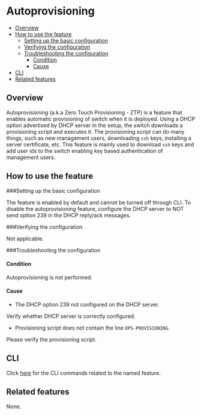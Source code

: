 # Autoprovisioning

- [Overview](#overview)
- [How to use the feature](#how-to-use-the-feature)
    - [Setting up the basic configuration](#setting-up-the-basic-configuration)
    - [Verifying the configuration](#verifying-the-configuration)
    - [Troubleshooting the configuration](#troubleshooting-the-configuration)
        - [Condition](#condition)
        - [Cause](#cause)
- [CLI](#cli)
- [Related features](#related-features)

## Overview ##
Autoprovisioning (a.k.a Zero Touch Provisioning - ZTP)  is a feature that enables automatic provisioning of switch when it is deployed. Using a DHCP option advertised by DHCP server in the setup, the switch downloads a provisioning script and executes it. The provisioning script can do many things, such as new management users, downloading `ssh` keys, installing a server certificate, etc. This feature is mainly used to download `ssh` keys and add user ids to the switch enabling key based authentication of management users.

## How to use the feature ##
###Setting up the basic configuration

The feature is enabled by default and cannot be turned off through CLI. To disable the autoprovisioning feature, configure the DHCP server to NOT send option 239 in the DHCP reply/ack messages.


###Verifying the configuration

Not applicable.

###Troubleshooting the configuration

#### Condition
Autoprovisioning is not performed.
#### Cause
- The DHCP option 239 not configured on the DHCP server.

Verify whether DHCP server is correctly configured.

- Provisioning script does not contain the line `OPS-PROVISIONING`.

Please verify the provisioning script.
## CLI ##
Click [ here](/documents/user/autoprovision_CLI) for the CLI commands related to the named feature.

## Related features ##
None.
